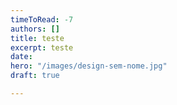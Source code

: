 ```yaml
---
timeToRead: -7
authors: []
title: teste
excerpt: teste
date: 
hero: "/images/design-sem-nome.jpg"
draft: true

---
```

